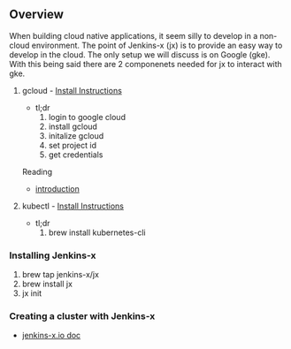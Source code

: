 
## Overview
When building cloud native applications, it seem silly to develop in a non-cloud environment.  The point of Jenkins-x (jx) is to provide an easy way to develop in the cloud. The only setup we will discuss is on Google (gke). With this being said there are 2 componenets needed for jx to interact with gke. 

1) gcloud - [Install Instructions](https://cloud.google.com/sdk/docs/quickstart-macos)
    - tl;dr
        1) login to google cloud
        2) install gcloud
        3) initalize gcloud
        4) set project id
        5) get credentials
    
    Reading
    - [introduction](https://medium.com/google-cloud/introduction-to-g-cloud-command-line-tool-f10834789b73)
2) kubectl - [Install Instructions](https://kubernetes.io/docs/tasks/tools/install-kubectl/)
    - tl;dr 
        1) brew install kubernetes-cli

### Installing Jenkins-x
1) brew tap jenkins-x/jx
2) brew install jx
3) jx init

### Creating a cluster with Jenkins-x
- [jenkins-x.io doc](https://jenkins-x.io/getting-started/create-cluster/#using-google-cloud-gke)